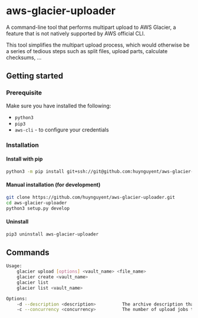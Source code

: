 # aws-glacier-uploader
A command-line tool that performs multipart upload to AWS Glacier, a feature that is not natively supported by AWS official CLI.

This tool simplifies the multipart upload process, which would otherwise be a series of tedious  steps such as split files, upload parts, calculate checksums, ...


## Getting started
### Prerequisite
Make sure you have installed the following:
* `python3`
* `pip3`
* `aws-cli` - to configure your credentials

### Installation
#### Install with pip
```bash
python3 -m pip install git+ssh://git@github.com:huynguyent/aws-glacier-uploader.git
```

#### Manual installation (for development)
```bash
git clone https://github.com/huynguyent/aws-glacier-uploader.git
cd aws-glacier-uploader
python3 setup.py develop
```

#### Uninstall
```bash
pip3 uninstall aws-glacier-uploader
```


## Commands

```bash
Usage:
    glacier upload [options] <vault_name> <file_name>
    glacier create <vault_name>
    glacier list
    glacier list <vault_name>

Options:
    -d --description <description>          The archive description that you are uploading
    -c --concurrency <concurrency>          The number of upload jobs to run in parallel [default: 10]
```
